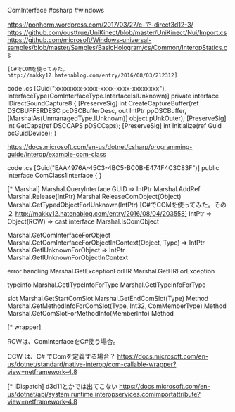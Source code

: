 ComInterface
#csharp #windows

https://ponherm.wordpress.com/2017/03/27/c-で-direct3d12-3/
https://github.com/ousttrue/UniKinect/blob/master/UniKinect/Nui/Import.cs
https://github.com/microsoft/Windows-universal-samples/blob/master/Samples/BasicHologram/cs/Common/InteropStatics.cs

	[C#でCOMを使ってみた。 http://makky12.hatenablog.com/entry/2016/08/03/212312]
code:.cs
 [Guid("xxxxxxxx-xxxx-xxxx-xxxx-xxxxxxxx"), InterfaceType(ComInterfaceType.InterfaceIsIUnknown)]
 private interface IDirectSoundCapture8
 {
     [PreserveSig]
     int CreateCaptureBuffer(ref DSCBUFFERDESC pcDSCBufferDesc, out IntPtr ppDSCBuffer, [MarshalAs(UnmanagedType.IUnknown)] object pUnkOuter);
     [PreserveSig]
     int GetCaps(ref DSCCAPS pDSCCaps);
     [PreserveSig]
     int Initialize(ref Guid pcGuidDevice);
 }

https://docs.microsoft.com/en-us/dotnet/csharp/programming-guide/interop/example-com-class

code:.cs
     [Guid("EAA4976A-45C3-4BC5-BC0B-E474F4C3C83F")]
     public interface ComClass1Interface
     {
     }

[* Marshal]
	Marshal.QueryInterface
		GUID => IntPtr
	Marshal.AddRef
 Marshal.Release(IntPtr)
 Marshal.ReleaseComObject(Object)
	Marshal.GetTypedObjectForIUnknown(IntPtr)
		[C#でCOMを使ってみた。その２ http://makky12.hatenablog.com/entry/2016/08/04/203558]
		IntPtr => Object(RCW) => cast interface
	Marshal.IsComObject

 Marshal.GetComInterfaceForObject
	Marshal.GetComInterfaceForObjectInContext(Object, Type)
		=> IntPtr
	Marshal.GetIUnknownForObject
		=> IntPtr
	Marshal.GetIUnknownForObjectInContext

error handling
	Marshal.GetExceptionForHR
	Marshal.GetHRForException

typeinfo
	Marshal.GetITypeInfoForType
	Marshal.GetITypeInfoForType

slot
	Marshal.GetStartComSlot
	Marshal.GetEndComSlot(Type) Method
	Marshal.GetMethodInfoForComSlot(Type, Int32, ComMemberType) Method
	Marshal.GetComSlotForMethodInfo(MemberInfo) Method


[* wrapper]

RCWは、ComInterfaceをC#使う場合。

CCW は、C# でComを定義する場合？
	https://docs.microsoft.com/en-us/dotnet/standard/native-interop/com-callable-wrapper?view=netframework-4.8

[* IDispatch]
d3d11とかでは出てこない
https://docs.microsoft.com/en-us/dotnet/api/system.runtime.interopservices.comimportattribute?view=netframework-4.8
